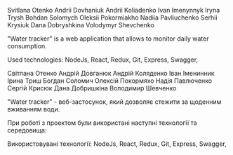 Svitlana Otenko
Andrii Dovhaniuk
Andrii Koliadenko
Ivan Imenynnyk
Iryna Trysh
Bohdan Solomych
Oleksii Pokormiakho
Nadiia Pavliuchenko
Serhii Krysiuk
Dana Dobryshkina
Volodymyr Shevchenko

"Water tracker" is a web application that allows to monitor daily water consumption.

Used technologies:
NodeJs, React, Redux, Git, Express, Swagger,


Світлана Отенко
Андрій Довганюк
Андрій Коляденко
Іван Іменинник
Ірина Триш
Богдан Соломич 
Олексій Покормяхо
Надія Павлюченко
Сергій Крисюк
Дана Добришкіна
Володимир Шевченко

"Water tracker" - веб-застосунок, який дозволяє стежити за щоденним вживанням води. 

При роботі з проектом були використані наступні технології та середовища:

Використовувані технології:
NodeJs, React, Redux, Git, Express, Swagger,